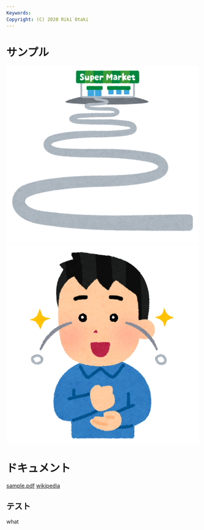 ```yaml
---
Keywords:
Copyright: (C) 2020 Riki Otaki
---
```


# サンプル

![supermarket](./supermarket.png ) 
![uroko](uroko.png ) 


# ドキュメント
[sample.pdf](sample.pdf)
[wikipedia](https://en.wikipedia.org/wiki/Curry)

## <span id="red"> テスト </span>
what
